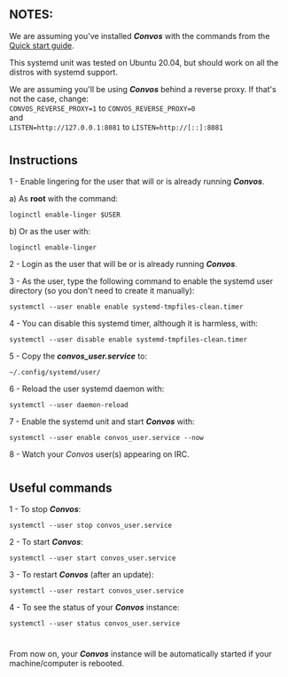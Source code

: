 ## NOTES:

We are assuming you've installed _**Convos**_ with the commands from the [Quick start guide](https://convos.chat/doc/start#quick-start-guide).

This systemd unit was tested on Ubuntu 20.04, but should work on all the distros with systemd support.

We are assuming you'll be using _**Convos**_ behind a reverse proxy. If that's not the case, change:  
`CONVOS_REVERSE_PROXY=1` to `CONVOS_REVERSE_PROXY=0`  
and  
`LISTEN=http://127.0.0.1:8081` to `LISTEN=http://[::]:8081`
#
## Instructions

1 - Enable lingering for the user that will or is already running _**Convos**_.  
    
   a) As **root** with the command:  
   
    loginctl enable-linger $USER  
    
   b) Or as the user with:
   
    loginctl enable-linger  
    
2 - Login as the user that will be or is already running _**Convos**_.

3 - As the user, type the following command to enable the systemd user directory (so you don't need to create it manually):

    systemctl --user enable enable systemd-tmpfiles-clean.timer

4 - You can disable this systemd timer, although it is harmless, with:

    systemctl --user disable enable systemd-tmpfiles-clean.timer

5 - Copy the _**convos_user.service**_ to:

    ~/.config/systemd/user/

6 - Reload the user systemd daemon with:

    systemctl --user daemon-reload

7 - Enable the systemd unit and start _**Convos**_ with:

    systemctl --user enable convos_user.service --now

8 - Watch your _Convos_ user(s) appearing on IRC.
#
## Useful commands

1 - To stop _**Convos**_:

    systemctl --user stop convos_user.service

2 - To start _**Convos**_:

    systemctl --user start convos_user.service

3 - To restart _**Convos**_ (after an update):

    systemctl --user restart convos_user.service

4 - To see the status of your _**Convos**_ instance:

    systemctl --user status convos_user.service
#
From  now on, your ***Convos*** instance will be automatically started if your machine/computer is rebooted. 
